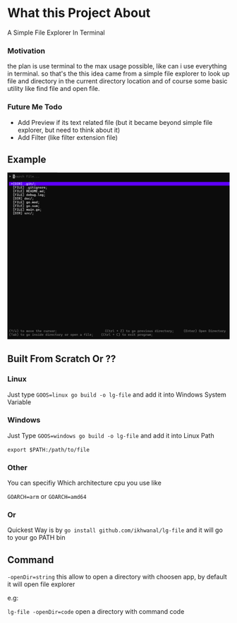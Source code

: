 # What this Project About

A Simple File Explorer In Terminal

###  Motivation

the plan is use terminal to the max usage possible, like can i use everything in terminal. so that's the this idea came from a simple file explorer to look up file and directory in the current directory location and of course some basic utility like find file and open file.

### Future Me Todo

- Add Preview if its text related file (but it became beyond simple file explorer, but need to think about it)
- Add Filter (like filter extension file)

## Example

![Screenshot](./doc/ss-1.png)

## Built From Scratch Or ??

### Linux

Just type `GOOS=linux go build -o lg-file` and add it into Windows System Variable

### Windows

Just Type `GOOS=windows go build -o lg-file` and add it into Linux Path

`export $PATH:/path/to/file`

### Other

You can specifiy Which architecture cpu you use like

`GOARCH=arm` or `GOARCH=amd64`

### Or

Quickest Way is by `go install github.com/ikhwanal/lg-file` and it will go to your go PATH bin

## Command

`-openDir=string` this allow to open a directory with choosen app, by default it will open file explorer

e.g:

`lg-file -openDir=code` open a directory with command code

